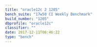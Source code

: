 ```yaml
---
title: "oracle12c 2 1205"
bench_suite: "17w50 CI Weekly Benchmark"
build_number: "1205"
dbprofile: "oracle12c"
classifier: ""
date: 2017-12-11T06:46:22
type: "bench"
---
```

